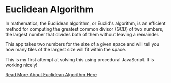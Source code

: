 # Euclidean Algorithm

In mathematics, the Euclidean algorithm, or Euclid's algorithm, is an efficient method for computing the greatest common divisor (GCD) of two numbers, the largest number that divides both of them without leaving a remainder.

This app takes two numbers for the size of a given space and will tell you how many tiles of the largest size will fit within the space.

This is my first attempt at solving this using procedural JavaScript. It is working nicely!

[Read More About Euclidean Algorithm Here](https://en.wikipedia.org/wiki/Euclidean_algorithm)